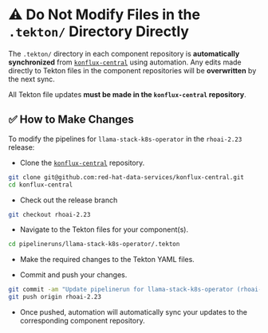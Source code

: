 # ⚠️ Do Not Modify Files in the `.tekton/` Directory Directly

The `.tekton/` directory in each component repository is **automatically synchronized** from [`konflux-central`](https://github.com/red-hat-data-services/konflux-central) using automation. Any edits made directly to Tekton files in the component repositories will be **overwritten** by the next sync.

All Tekton file updates **must be made in the `konflux-central` repository**.

## ✅ How to Make Changes

To modify the pipelines for `llama-stack-k8s-operator` in the `rhoai-2.23` release:

- Clone the [`konflux-central`](https://github.com/red-hat-data-services/konflux-central) repository.

```bash
git clone git@github.com:red-hat-data-services/konflux-central.git
cd konflux-central
```

- Check out the release branch

```bash
git checkout rhoai-2.23
```

- Navigate to the Tekton files for your component(s).

```bash
cd pipelineruns/llama-stack-k8s-operator/.tekton
```

- Make the required changes to the Tekton YAML files.

- Commit and push your changes.

```bash
git commit -am "Update pipelinerun for llama-stack-k8s-operator (rhoai-2.23)"
git push origin rhoai-2.23
```

- Once pushed, automation will automatically sync your updates to the corresponding component repository.
